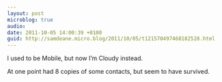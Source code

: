 ```yaml
---
layout: post
microblog: true
audio: 
date: 2011-10-05 14:00:39 +0100
guid: http://samdeane.micro.blog/2011/10/05/t121570497468182528.html
---
```

I used to be Mobile, but now I’m Cloudy instead.

At one point had 8 copies of some contacts, but seem to have survived.

